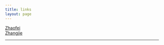 ```yaml
---
title: links
layout: page
---
```


[Zhaofei](http://xuelangZF.github.io)  
[Zhangjie](http://zhjie231.github.io)  

-----
